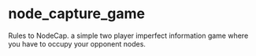 # node_capture_game
Rules to NodeCap. a simple two player imperfect information game where you have to occupy your opponent nodes.
